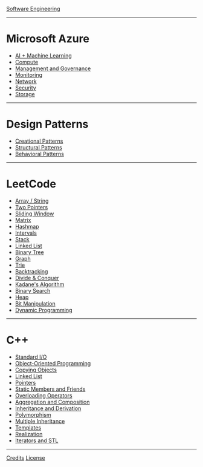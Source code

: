 [Software Engineering](./README.md)

---

# Microsoft Azure

- [AI + Machine Learning](./azure/ai_+_machine_learning.md)
- [Compute](./azure/compute.md)
- [Management and Governance](./azure/management_and_governance.md)
- [Monitoring](./azure/monitoring.md)
- [Network](./azure/network.md)
- [Security](./azure/security.md)
- [Storage](./azure/storage.md)

---

# Design Patterns

- [Creational Patterns]()
- [Structural Patterns]()
- [Behavioral Patterns]()

---

# LeetCode

- [Array / String](./leetcode/array_string.md)
- [Two Pointers]()
- [Sliding Window]()
- [Matrix]()
- [Hashmap]()
- [Intervals]()
- [Stack]()
- [Linked List]()
- [Binary Tree]()
- [Graph]()
- [Trie]()
- [Backtracking]()
- [Divide & Conquer]()
- [Kadane's Algorithm]()
- [Binary Search]()
- [Heap]()
- [Bit Manipulation]()
- [Dynamic Programming]()

---

# C++

- [Standard I/O](./cpp/standard_io.md)
- [Object-Oriented Programming](./cpp/oop.md)
- [Copying Objects](./cpp/copying_objects.md)
- [Linked List](./cpp/linked_list.md)
- [Pointers](./cpp/pointers.md)
- [Static Members and Friends](./cpp/static_members_and_friends.md)
- [Overloading Operators](./cpp/overloading_operators.md)
- [Aggregation and Composition]()
- [Inheritance and Derivation]()
- [Polymorphism]()
- [Multiple Inheritance]()
- [Templates]()
- [Realization]()
- [Iterators and STL]()

---

[Credits](CREDITS.md)
[License](./LICENSE.md)

